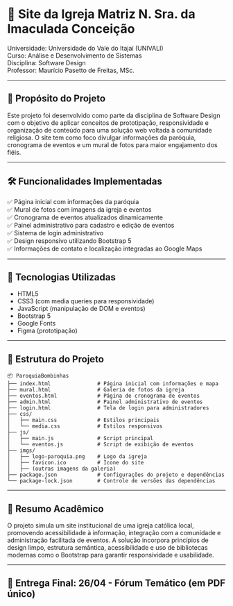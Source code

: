 # 🙏 Site da Igreja Matriz N. Sra. da Imaculada Conceição

Universidade: Universidade do Vale do Itajaí (UNIVALI)  
Curso: Análise e Desenvolvimento de Sistemas  
Disciplina: Software Design  
Professor: Maurício Pasetto de Freitas, MSc.

---

## 📌 Propósito do Projeto

Este projeto foi desenvolvido como parte da disciplina de Software Design com o objetivo de aplicar conceitos de prototipação, responsividade e organização de conteúdo para uma solução web voltada à comunidade religiosa. O site tem como foco divulgar informações da paróquia, cronograma de eventos e um mural de fotos para maior engajamento dos fiéis.

---

## 🛠️ Funcionalidades Implementadas

✅ Página inicial com informações da paróquia  
✅ Mural de fotos com imagens da igreja e eventos  
✅ Cronograma de eventos atualizados dinamicamente  
✅ Painel administrativo para cadastro e edição de eventos  
✅ Sistema de login administrativo  
✅ Design responsivo utilizando Bootstrap 5  
✅ Informações de contato e localização integradas ao Google Maps  

---

## 🧩 Tecnologias Utilizadas

- HTML5  
- CSS3 (com media queries para responsividade)  
- JavaScript (manipulação de DOM e eventos)  
- Bootstrap 5  
- Google Fonts  
- Figma (prototipação)  

---

## 📁 Estrutura do Projeto

```
📦 ParoquiaBombinhas
├── index.html               # Página inicial com informações e mapa
├── mural.html               # Galeria de fotos da igreja
├── eventos.html             # Página de cronograma de eventos
├── admin.html               # Painel administrativo de eventos
├── login.html               # Tela de login para administradores
├── css/
│   ├── main.css             # Estilos principais
│   └── media.css            # Estilos responsivos
├── js/
│   ├── main.js              # Script principal
│   └── eventos.js           # Script de exibição de eventos
├── imgs/
│   ├── logo-paroquia.png    # Logo da igreja
│   ├── favicon.ico          # Ícone do site
│   ├── (outras imagens da galeria)
├── package.json             # Configurações do projeto e dependências
└── package-lock.json        # Controle de versões das dependências
```

---

## 🧠 Resumo Acadêmico

O projeto simula um site institucional de uma igreja católica local, promovendo acessibilidade à informação, integração com a comunidade e administração facilitada de eventos. A solução incorpora princípios de design limpo, estrutura semântica, acessibilidade e uso de bibliotecas modernas como o Bootstrap para garantir responsividade e usabilidade.

---

## 📅 Entrega Final: 26/04 - Fórum Temático (em PDF único)
